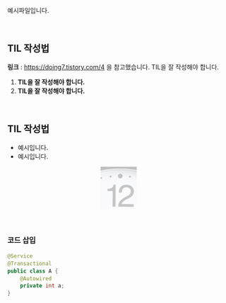 예시파일입니다.

<br>

## TIL 작성법 
**링크** : https://doing7.tistory.com/4 을 참고했습니다.
TIL을 잘 작성해야 합니다.

1. **TIL을 잘 작성해야 합니다.**
2. **TIL을 잘 작성해야 합니다.**
  
<br>  

## TIL 작성법
* 예시입니다.
* 예시입니다.  


<p align="center">
  <img src="https://github.com/gusdn7142/TIL/blob/main/example/img/1.png?raw=true">
</p>


<br>

### 코드 삽입
```java
@Service
@Transactional
public class A {
    @Autowired
    private int a;
}
```








